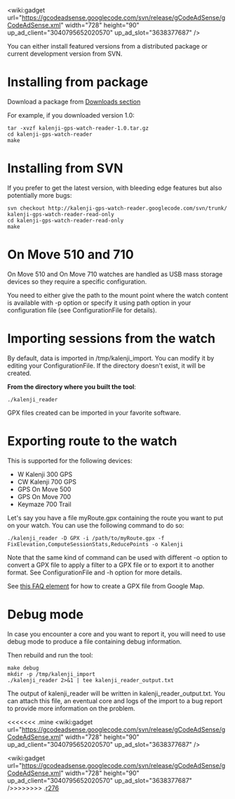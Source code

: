 <wiki:gadget url="https://gcodeadsense.googlecode.com/svn/release/gCodeAdSense/gCodeAdSense.xml" width="728" height="90" up\_ad\_client="3040795652020570" up\_ad\_slot="3638377687" />

You can either install featured versions from a distributed package or current development version from SVN.

# Installing from package #

Download a package from [Downloads section](http://code.google.com/p/kalenji-gps-watch-reader/downloads/list)

For example, if you downloaded version 1.0:

```
tar -xvzf kalenji-gps-watch-reader-1.0.tar.gz
cd kalenji-gps-watch-reader
make
```

# Installing from SVN #

If you prefer to get the latest version, with bleeding edge features but also potentially more bugs:

```
svn checkout http://kalenji-gps-watch-reader.googlecode.com/svn/trunk/ kalenji-gps-watch-reader-read-only
cd kalenji-gps-watch-reader-read-only
make
```

# On Move 510 and 710 #

On Move 510 and On Move 710 watches are handled as USB mass storage devices so they require a specific configuration.

You need to either give the path to the mount point where the watch content is available with -p option or specify it using path option in your configuration file (see ConfigurationFile for details).

# Importing sessions from the watch #

By default, data is imported in /tmp/kalenji\_import. You can modify it by editing your ConfigurationFile. If the directory doesn't exist, it will be created.

**From the directory where you built the tool**:

```
./kalenji_reader
```

GPX files created can be imported in your favorite software.

# Exporting route to the watch #

This is supported for the following devices:
  * W Kalenji 300 GPS
  * CW Kalenji 700 GPS
  * GPS On Move 500
  * GPS On Move 700
  * Keymaze 700 Trail

Let's say you have a file myRoute.gpx containing the route you want to put on your watch. You can use the following command to do so:

```
./kalenji_reader -D GPX -i /path/to/myRoute.gpx -f FixElevation,ComputeSessionStats,ReducePoints -o Kalenji
```

Note that the same kind of command can be used with different -o option to convert a GPX file to apply a filter to a GPX file or to export it to another format. See ConfigurationFile and -h option for more details.

See [this FAQ element](http://code.google.com/p/kalenji-gps-watch-reader/wiki/FAQ#How_can_I_easily_create_GPX_files_to_upload_to_my_watch_?) for how to create a GPX file from Google Map.

# Debug mode #

In case you encounter a core and you want to report it, you will need to use debug mode to produce a file containing debug information.

Then rebuild and run the tool:
```
make debug
mkdir -p /tmp/kalenji_import
./kalenji_reader 2>&1 | tee kalenji_reader_output.txt
```

The output of kalenji\_reader will be written in kalenji\_reader\_output.txt. You can attach this file, an eventual core and logs of the import to a bug report to provide more information on the problem.


<<<<<<< .mine
<wiki:gadget url="https://gcodeadsense.googlecode.com/svn/release/gCodeAdSense/gCodeAdSense.xml" width="728" height="90" up\_ad\_client="3040795652020570" up\_ad\_slot="3638377687" />

<wiki:gadget url="https://gcodeadsense.googlecode.com/svn/release/gCodeAdSense/gCodeAdSense.xml" width="728" height="90" up\_ad\_client="3040795652020570" up\_ad\_slot="3638377687" />>>>>>>> .[r276](https://code.google.com/p/kalenji-gps-watch-reader/source/detail?r=276)